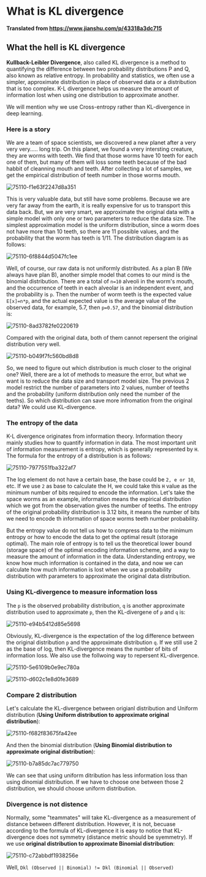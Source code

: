# What is KL divergence

**Translated from https://www.jianshu.com/p/43318a3dc715**

## What the hell is KL divergence

**Kullback-Leibler Divergence**, also called KL divergence is a method to quantifying the difference between two probability distributions P and Q, also known as relative entropy. In probability and statistics, we often use a simpler, approximate distribution in place of observed data or a distribution that is too complex. K-L divergence helps us measure the amount of information lost when using one distribution to approximate another.

We will mention why we use Cross-entropy rather than KL-divergence in deep learning.

### Here is a story

We are a team of space scientists, we discovered a new planet after a very very very..... long trip. On this planet, we found a vrery intersting creature, they are worms with teeth. We find that those worms have 10 teeth for each one of them, but many of them will loss some teeth because of the bad habbit of cleanning mouth and teeth. After collecting a lot of samples, we get the empirical distribution of teeth number in those worms mouth.

![75110-f1e63f2247d8a351](https://user-images.githubusercontent.com/43735308/155513169-650a287e-18ae-4053-a895-62e9e33ef794.jpg)

This is very valuable data, but still have some problems. Because we are very far away from the earth, it is really expensive for us to transport this data back. But, we are very smart, we approximate the original data with a simple model with only one or two parameters to reduce the data size. The simplest approximation model is the uniform distribution, since a worm does not have more than 10 teeth, so there are 11 possible values, and the probability that the worm has teeth is 1/11. The distribution diagram is as follows:

![75110-6f8844d5047fc1ee](https://user-images.githubusercontent.com/43735308/155513610-13b712bb-4b73-4b8c-9104-52073b3e8f79.jpg)

Well, of course, our raw data is not uniformly distributed. As a plan B (We always have plan B), another simple model that comes to our mind is the binomial distribution. There are a total of ```n=10``` alveoli in the worm's mouth, and the occurrence of teeth in each alveolar is an independent event, and the probability is ```p```. Then the number of worm teeth is the expected value ```E[x]=n*p```, and the actual expected value is the average value of the observed data, for example, 5.7, then ```p=0.57```, and the binomial distribution is:

![75110-8ad3782fe0220619](https://user-images.githubusercontent.com/43735308/155514335-0ba701aa-40ad-4de4-b114-9af9e853d5df.jpg)

Compared with the original data, both of them cannot repersent the original distribution very well.

![75110-b049f7fc560bd8d8](https://user-images.githubusercontent.com/43735308/155514431-cd996a45-620e-458c-81ed-fb21f6beaee7.jpg)

So, we need to figure out which distribution is much closer to the original one? Well, there are a lot of methods to measure the error, but what we want is to reduce the data size and transport model size. The previous 2 model restrict the number of parameters into 2 values, number of teeths and the probability (uniform distribution only need the number of the teeths). So which distribution can save more infromation from the original data? We could use KL-divergence.

### The entropy of the data

K-L divergence originates from information theory. Information theory mainly studies how to quantify information in data. The most important unit of information measurement is entropy, which is generally represented by ```H```. The formula for the entropy of a distribution is as follows:

![75110-7977551fba322af7](https://user-images.githubusercontent.com/43735308/155515459-b4e6e0e6-23f6-424d-b2cd-f084b1e1c788.jpg)

The log element do not have a certain base, the base could be ```2, e or 10```, etc. If we use ```2``` as base to calculate the H, we could take this ```H``` value as the minimum number of bits required to encode the information. Let's take the space worms as an example, information means the expirical distribution which we got from the observation gives the number of teeths. The entropy of the original probability distribution is 3.12 bits, it means the number of bits we need to encode th information of space worms teeth number probability.

But the entropy value do not tell us how to compress data to the minimum entropy or how to encode the data to get the optimal result (storage optimal). The main role of entropy is to tell us the theoretical lower bound (storage space) of the optimal encoding information scheme, and a way to measure the amount of information in the data. Understanding entropy, we know how much information is contained in the data, and now we can calculate how much information is lost when we use a probability distribution with parameters to approximate the original data distribution.

### Using KL-divergence to measure information loss

The ```p``` is the observed probability distribution, ```q``` is another approximate distribution used to approximate ```p```, then the KL-divergene of ```p``` and ```q``` is:

![75110-e94b5412d85e5698](https://user-images.githubusercontent.com/43735308/155649082-8edd8bd7-7c5e-4c7f-a0df-0a3712c02cd8.jpg)

Obviously, KL-divergence is the expectation of the log difference between the original distribution ```p``` and the approximate distribution ```q```. If we still use 2 as the base of log, then KL-divergence means the number of bits of information loss. We also use the follwoing way to repersent KL-divergence.

![75110-5e6109b0e9ec780a](https://user-images.githubusercontent.com/43735308/155666519-326c5061-8072-4aea-9175-c8e1986caee6.jpg)

![75110-d602c1e8d0fe3689](https://user-images.githubusercontent.com/43735308/155666571-21e40dd2-3fa7-4490-ad57-a0cc0bab1243.jpg)

### Compare 2 distribution

Let's calculate the KL-divergence between origianl distribution and Uniform distribution (**Using Uniform distribution to approximate original distribution**):

![75110-f682f83675fa42ee](https://user-images.githubusercontent.com/43735308/155667245-9bdc1643-1860-433b-8684-be149187c3e7.jpg)

And then the binomial distribution (**Using Binomial distribution to approximate original distribution**):

![75110-b7a85dc7ac779750](https://user-images.githubusercontent.com/43735308/155667286-de939f2b-1430-4a54-984b-4e8802e1a570.jpg)

We can see that using uniform ditribution has less information loss than using dinomial distribution. If we have to choose one between those 2 distribution, we should choose uniform distribution.

### Divergence is not distence

Normally, some "teammates" will take KL-divergence as a measurement of distance between different distribution. However, it is not, becuase according to the formula of KL-divergence it is easy to notice that KL-divergence does not symmetry (distance metric should be syemmetry). If we use **original distribution to approximate Binomial distribution**:

![75110-c72abbdf1938256e](https://user-images.githubusercontent.com/43735308/155668139-ee42d7f4-0401-40a7-ade5-6ae04e9b4c86.jpg)

Well, ```Dkl (Observed || Binomial) != Dkl (Binomial || Observed)```









